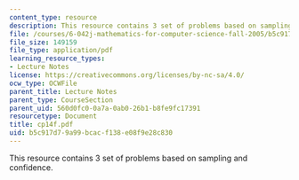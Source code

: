```yaml
---
content_type: resource
description: This resource contains 3 set of problems based on sampling and confidence.
file: /courses/6-042j-mathematics-for-computer-science-fall-2005/b5c917d79a99bcacf138e08f9e28c830_cp14f.pdf
file_size: 149159
file_type: application/pdf
learning_resource_types:
- Lecture Notes
license: https://creativecommons.org/licenses/by-nc-sa/4.0/
ocw_type: OCWFile
parent_title: Lecture Notes
parent_type: CourseSection
parent_uid: 560d0fc0-0a7a-0ab0-26b1-b8fe9fc17391
resourcetype: Document
title: cp14f.pdf
uid: b5c917d7-9a99-bcac-f138-e08f9e28c830
---
```

This resource contains 3 set of problems based on sampling and confidence.